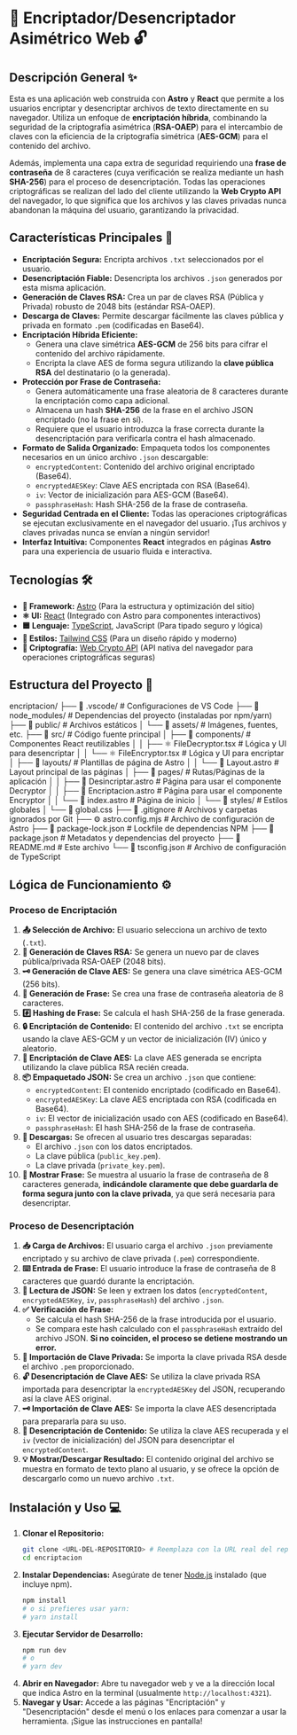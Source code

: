 # 🔐 Encriptador/Desencriptador Asimétrico Web 🔓

## Descripción General ✨

Esta es una aplicación web construida con **Astro** y **React** que permite a los usuarios encriptar y desencriptar archivos de texto directamente en su navegador. Utiliza un enfoque de **encriptación híbrida**, combinando la seguridad de la criptografía asimétrica (**RSA-OAEP**) para el intercambio de claves con la eficiencia de la criptografía simétrica (**AES-GCM**) para el contenido del archivo.

Además, implementa una capa extra de seguridad requiriendo una **frase de contraseña** de 8 caracteres (cuya verificación se realiza mediante un hash **SHA-256**) para el proceso de desencriptación. Todas las operaciones criptográficas se realizan del lado del cliente utilizando la **Web Crypto API** del navegador, lo que significa que los archivos y las claves privadas nunca abandonan la máquina del usuario, garantizando la privacidad.

## Características Principales 🚀

* **Encriptación Segura:** Encripta archivos `.txt` seleccionados por el usuario.
* **Desencriptación Fiable:** Desencripta los archivos `.json` generados por esta misma aplicación.
* **Generación de Claves RSA:** Crea un par de claves RSA (Pública y Privada) robusto de 2048 bits (estándar RSA-OAEP).
* **Descarga de Claves:** Permite descargar fácilmente las claves pública y privada en formato `.pem` (codificadas en Base64).
* **Encriptación Híbrida Eficiente:**
    * Genera una clave simétrica **AES-GCM** de 256 bits para cifrar el contenido del archivo rápidamente.
    * Encripta la clave AES de forma segura utilizando la **clave pública RSA** del destinatario (o la generada).
* **Protección por Frase de Contraseña:**
    * Genera automáticamente una frase aleatoria de 8 caracteres durante la encriptación como capa adicional.
    * Almacena un hash **SHA-256** de la frase en el archivo JSON encriptado (no la frase en sí).
    * Requiere que el usuario introduzca la frase correcta durante la desencriptación para verificarla contra el hash almacenado.
* **Formato de Salida Organizado:** Empaqueta todos los componentes necesarios en un único archivo `.json` descargable:
    * `encryptedContent`: Contenido del archivo original encriptado (Base64).
    * `encryptedAESKey`: Clave AES encriptada con RSA (Base64).
    * `iv`: Vector de inicialización para AES-GCM (Base64).
    * `passphraseHash`: Hash SHA-256 de la frase de contraseña.
* **Seguridad Centrada en el Cliente:** Todas las operaciones criptográficas se ejecutan exclusivamente en el navegador del usuario. ¡Tus archivos y claves privadas nunca se envían a ningún servidor!
* **Interfaz Intuitiva:** Componentes **React** integrados en páginas **Astro** para una experiencia de usuario fluida e interactiva.

## Tecnologías 🛠️

* **🚀 Framework:** [Astro](https://astro.build/) (Para la estructura y optimización del sitio)
* **⚛️ UI:** [React](https://reactjs.org/) (Integrado con Astro para componentes interactivos)
* **🟦 Lenguaje:** [TypeScript](https://www.typescriptlang.org/), JavaScript (Para tipado seguro y lógica)
* **💨 Estilos:** [Tailwind CSS](https://tailwindcss.com/) (Para un diseño rápido y moderno)
* **🔑 Criptografía:** [Web Crypto API](https://developer.mozilla.org/en-US/docs/Web/API/Web_Crypto_API) (API nativa del navegador para operaciones criptográficas seguras)

## Estructura del Proyecto 📂

encriptacion/
├── 📁 .vscode/              # Configuraciones de VS Code
├── 📁 node_modules/         # Dependencias del proyecto (instaladas por npm/yarn)
├── 📁 public/               # Archivos estáticos
│   └── 📁 assets/           # Imágenes, fuentes, etc.
├── 📁 src/                  # Código fuente principal
│   ├── 📁 components/       # Componentes React reutilizables
│   │   ├── ⚛️ FileDecryptor.tsx  # Lógica y UI para desencriptar
│   │   └── ⚛️ FileEncryptor.tsx  # Lógica y UI para encriptar
│   ├── 📁 layouts/          # Plantillas de página de Astro
│   │   └── 🚀 Layout.astro      # Layout principal de las páginas
│   ├── 📁 pages/            # Rutas/Páginas de la aplicación
│   │   ├── 🚀 Desincriptar.astro # Página para usar el componente Decryptor
│   │   ├── 🚀 Encriptacion.astro # Página para usar el componente Encryptor
│   │   └── 🚀 index.astro        # Página de inicio
│   └── 📁 styles/           # Estilos globales
│       └── 🎨 global.css
├── 📄 .gitignore            # Archivos y carpetas ignorados por Git
├── ⚙️ astro.config.mjs     # Archivo de configuración de Astro
├── 📄 package-lock.json     # Lockfile de dependencias NPM
├── 📄 package.json          # Metadatos y dependencias del proyecto
├── 📄 README.md             # Este archivo
└── 🔧 tsconfig.json        # Archivo de configuración de TypeScript


## Lógica de Funcionamiento ⚙️

### Proceso de Encriptación

1.  **📤 Selección de Archivo:** El usuario selecciona un archivo de texto (`.txt`).
2.  **🔑 Generación de Claves RSA:** Se genera un nuevo par de claves pública/privada RSA-OAEP (2048 bits).
3.  **🗝️ Generación de Clave AES:** Se genera una clave simétrica AES-GCM (256 bits).
4.  **💬 Generación de Frase:** Se crea una frase de contraseña aleatoria de 8 caracteres.
5.  **#️⃣ Hashing de Frase:** Se calcula el hash SHA-256 de la frase generada.
6.  **🔒 Encriptación de Contenido:** El contenido del archivo `.txt` se encripta usando la clave AES-GCM y un vector de inicialización (IV) único y aleatorio.
7.  **🔐 Encriptación de Clave AES:** La clave AES generada se encripta utilizando la clave pública RSA recién creada.
8.  **📦 Empaquetado JSON:** Se crea un archivo `.json` que contiene:
    * `encryptedContent`: El contenido encriptado (codificado en Base64).
    * `encryptedAESKey`: La clave AES encriptada con RSA (codificada en Base64).
    * `iv`: El vector de inicialización usado con AES (codificado en Base64).
    * `passphraseHash`: El hash SHA-256 de la frase de contraseña.
9.  **💾 Descargas:** Se ofrecen al usuario tres descargas separadas:
    * El archivo `.json` con los datos encriptados.
    * La clave pública (`public_key.pem`).
    * La clave privada (`private_key.pem`).
10. **👀 Mostrar Frase:** Se muestra al usuario la frase de contraseña de 8 caracteres generada, **indicándole claramente que debe guardarla de forma segura junto con la clave privada**, ya que será necesaria para desencriptar.

### Proceso de Desencriptación

1.  **📥 Carga de Archivos:** El usuario carga el archivo `.json` previamente encriptado y su archivo de clave privada (`.pem`) correspondiente.
2.  **⌨️ Entrada de Frase:** El usuario introduce la frase de contraseña de 8 caracteres que guardó durante la encriptación.
3.  **📄 Lectura de JSON:** Se leen y extraen los datos (`encryptedContent`, `encryptedAESKey`, `iv`, `passphraseHash`) del archivo `.json`.
4.  **✅ Verificación de Frase:**
    * Se calcula el hash SHA-256 de la frase introducida por el usuario.
    * Se compara este hash calculado con el `passphraseHash` extraído del archivo JSON. **Si no coinciden, el proceso se detiene mostrando un error.**
5.  **🔑 Importación de Clave Privada:** Se importa la clave privada RSA desde el archivo `.pem` proporcionado.
6.  **🔓 Desencriptación de Clave AES:** Se utiliza la clave privada RSA importada para desencriptar la `encryptedAESKey` del JSON, recuperando así la clave AES original.
7.  **🗝️ Importación de Clave AES:** Se importa la clave AES desencriptada para prepararla para su uso.
8.  **📜 Desencriptación de Contenido:** Se utiliza la clave AES recuperada y el `iv` (vector de inicialización) del JSON para desencriptar el `encryptedContent`.
9.  **💡 Mostrar/Descargar Resultado:** El contenido original del archivo se muestra en formato de texto plano al usuario, y se ofrece la opción de descargarlo como un nuevo archivo `.txt`.

## Instalación y Uso 💻

1.  **Clonar el Repositorio:**
    ```bash
    git clone <URL-DEL-REPOSITORIO> # Reemplaza con la URL real del repo
    cd encriptacion
    ```
2.  **Instalar Dependencias:** Asegúrate de tener [Node.js](https://nodejs.org/) instalado (que incluye npm).
    ```bash
    npm install
    # o si prefieres usar yarn:
    # yarn install
    ```
3.  **Ejecutar Servidor de Desarrollo:**
    ```bash
    npm run dev
    # o
    # yarn dev
    ```
4.  **Abrir en Navegador:** Abre tu navegador web y ve a la dirección local que indica Astro en la terminal (usualmente `http://localhost:4321`).
5.  **Navegar y Usar:** Accede a las páginas "Encriptación" y "Desencriptación" desde el menú o los enlaces para comenzar a usar la herramienta. ¡Sigue las instrucciones en pantalla!
